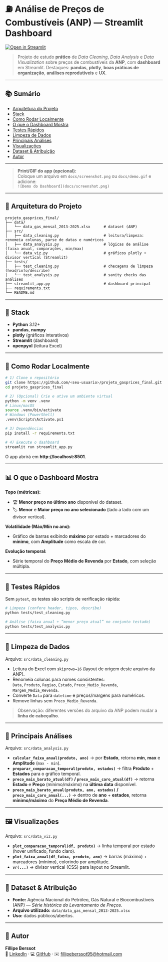 # ⛽ Análise de Preços de Combustíveis (ANP) — Streamlit Dashboard

[![Open in Streamlit](https://static.streamlit.io/badges/streamlit_badge_black_white.svg)](https://precos-energia-br.streamlit.app/)

> Projeto de estudo **prático** de *Data Cleaning*, *Data Analysis* e *Data Visualization* sobre preços de combustíveis da **ANP**, com **dashboard** em Streamlit.
> Destaques: **pandas**, **plotly**, **boas práticas de organização**, **análises reprodutíveis** e **UX**.

---

## 📚 Sumário
- [Arquitetura do Projeto](#-arquitetura-do-projeto)
- [Stack](#-stack)
- [Como Rodar Localmente](#-como-rodar-localmente)
- [O que o Dashboard Mostra](#-o-que-o-dashboard-mostra)
- [Testes Rápidos](#-testes-rápidos)
- [Limpeza de Dados](#-limpeza-de-dados)
- [Principais Análises](#-principais-análises)
- [Visualizações](#-visualizações)
- [Dataset & Atribuição](#-dataset--atribuição)
- [Autor](#-autor)

---

> **Print/GIF do app (opcional):**  
> Coloque um arquivo em `docs/screenshot.png` ou `docs/demo.gif` e adicione:  
> `![Demo do Dashboard](docs/screenshot.png)`

---

## 🧱 Arquitetura do Projeto
```text
projeto_gasprices_final/
├── data/
│   └── data_gas_mensal_2013-2025.xlsx      # dataset (ANP)
├── src/
│   ├── data_cleaning.py                    # leitura/limpeza: renomeia colunas, parse de datas e numéricos
│   ├── data_analysis.py                    # lógicas de análise (faixa anual, comparações, min/max)
│   └── data_viz.py                         # gráficos plotly + divisor vertical (Streamlit)
├── tests/
│   ├── test_cleaning.py                    # checagens de limpeza (head/info/describe)
│   └── test_analysis.py                    # sanity checks das análises
├── streamlit_app.py                        # dashboard principal
├── requirements.txt
└── README.md
```

---

## 🔧 Stack
- **Python** 3.12+
- **pandas**, **numpy**
- **plotly** (gráficos interativos)
- **Streamlit** (dashboard)
- **openpyxl** (leitura Excel)

---

## 🚀 Como Rodar Localmente

```bash
# 1) Clone o repositório
git clone https://github.com/<seu-usuario>/projeto_gasprices_final.git
cd projeto_gasprices_final

# 2) (Opcional) Crie e ative um ambiente virtual
python -m venv .venv
# Linux/macOS
source .venv/bin/activate
# Windows (PowerShell)
.venv\Scripts\Activate.ps1

# 3) Dependências
pip install -r requirements.txt

# 4) Execute o dashboard
streamlit run streamlit_app.py
```

O app abrirá em **http://localhost:8501**.

---

## 📊 O que o Dashboard Mostra

**Topo (métricas):**
- 🏆 **Menor preço no último ano** disponível do dataset.  
- 🏷️ **Menor** e **Maior preço no ano selecionado** (lado a lado com um divisor vertical).

**Volatilidade (Máx/Mín no ano):**
- Gráfico de barras exibindo **máximo** por estado + marcadores do **mínimo**, com **Amplitude** como escala de cor.

**Evolução temporal:**
- Série temporal do **Preço Médio de Revenda** por **Estado**, com seleção múltipla.

---

## 🧪 Testes Rápidos

Sem `pytest`, os testes são scripts de verificação rápida:

```bash
# Limpeza (confere header, tipos, describe)
python tests/test_cleaning.py

# Análise (faixa anual + “menor preço atual” no conjunto testado)
python tests/test_analysis.py
```

---

## 🧹 Limpeza de Dados

Arquivo: `src/data_cleaning.py`

- Leitura do Excel com `skiprows=16` (layout de origem deste arquivo da ANP).  
- Renomeia colunas para nomes consistentes:  
  `Data`, `Produto`, `Regiao`, `Estado`, `Preco_Medio_Revenda`, `Margem_Media_Revenda`.  
- Converte `Data` para `datetime` e preços/margens para numéricos.  
- Remove linhas sem `Preco_Medio_Revenda`.

> Observação: diferentes versões do arquivo da ANP podem mudar a **linha de cabeçalho**.

---

## 🧠 Principais Análises

Arquivo: `src/data_analysis.py`

- **`calcular_faixa_anual(produto, ano)`** → por **Estado**, retorna **min**, **max** e **Amplitude** (`max - min`).  
- **`preparar_comparacao_temporal(produto, estados)`** → filtra **Produto** + **Estados** para o gráfico temporal.  
- **`preco_mais_barato_atual(df)` / `preco_mais_caro_atual(df)`** → retorna **Estado** e **Preço** (mínimo/máximo) na **última data** disponível.  
- **`preco_mais_barato_anual(produto, ano, estados)` / `preco_mais_caro_anual(...)`** → dentro de **ano** + **estados**, retorna **mínimo/máximo** do **Preço Médio de Revenda**.

---

## 🖼️ Visualizações

Arquivo: `src/data_viz.py`

- **`plot_comparacao_temporal(df, produto)`** → linha temporal por estado (hover unificado, fundo claro).  
- **`plot_faixa_anual(df_faixa, produto, ano)`** → barras (máximo) + marcadores (mínimo), colorindo por amplitude.  
- **`vr(...)`** → divisor vertical (CSS) para layout no Streamlit.

---

## 📝 Dataset & Atribuição

- **Fonte:** Agência Nacional do Petróleo, Gás Natural e Biocombustíveis (ANP) — *Série histórica do Levantamento de Preços*.  
- **Arquivo utilizado:** `data/data_gas_mensal_2013-2025.xlsx`  
- **Uso:** dados públicos/abertos.

---

## 📣 Autor
**Fillipe Berssot**  
💼 [LinkedIn](https://www.linkedin.com/in/fillipe-berssot/) · 💻 [GitHub](https://github.com/FillipeBerssot) · ✉️ fillipeberssot95@hotmail.com
